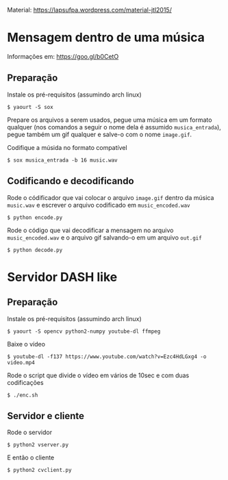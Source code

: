 Material: https://lapsufpa.wordpress.com/material-jtl2015/

# Mensagem dentro de uma música

Informações em: https://goo.gl/b0CetO

## Preparação

Instale os pré-requisitos (assumindo arch linux)

    $ yaourt -S sox

Prepare os arquivos a serem usados, pegue uma música em um formato qualquer
(nos comandos a seguir o nome dela é assumido ``musica_entrada``), pegue também
um gif qualquer e salve-o com o nome ``image.gif``.

Codifique a músida no formato compatível

    $ sox musica_entrada -b 16 music.wav

## Codificando e decodificando

Rode o códificador que vai colocar o arquivo ``image.gif`` dentro da música
``music.wav`` e escrever o arquivo codificado em ``music_encoded.wav``

    $ python encode.py

Rode o código que vai decodificar a mensagem no arquivo ``music_encoded.wav`` e o arquivo gif salvando-o em um arquivo ``out.gif``

    $ python decode.py

# Servidor DASH like

## Preparação

Instale os pré-requisitos (assumindo arch linux)

    $ yaourt -S opencv python2-numpy youtube-dl ffmpeg

Baixe o vídeo

    $ youtube-dl -f137 https://www.youtube.com/watch?v=Ezc4HdLGxg4 -o video.mp4

Rode o script que divide o vídeo em vários de 10sec e com duas codificações

    $ ./enc.sh

## Servidor e cliente

Rode o servidor

    $ python2 vserver.py

E então o cliente

    $ python2 cvclient.py
